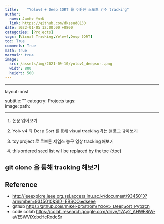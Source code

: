 ```yaml
---
title:    "Yolov4 + Deep SORT 를 이용한 스포츠 선수 tracking"
author:
  name: JaeHo-YooN
  link: https://github.com/dkssud8150
date: 2022-01-05 12:00:00 +0800
categories: [Projects]
tags: [Visual Tracking,Yolov4,Deep SORT]
toc: True
comments: True
math: true
mermaid: true
image:
  src: /assets/img/2021-09-10/yolov4_deepsort.png
  width: 800
  height: 500
---
```



---
layout:   post

subtitle: ""
category: Projects
tags:     
image:
  path:   

---

1. 논문 읽어보기
2. Yolo v4 와 Deep Sort 를 통해 visual tracking 하는 블로그 찾아보기
3. toy project 로 르브론 제임스 농구 영상 tracking 해보기


1. this ordered seed list will be replaced by the toc
{:toc}

## git clone 을 통해 tracking 해보기
































## Reference
* http://ieeexplore.ieee.org.ssl.access.inu.ac.kr/document/9345010?arnumber=9345010&SID=EBSCO:edseee
* github https://github.com/mikel-brostrom/Yolov5_DeepSort_Pytorch
* code colab https://colab.research.google.com/drive/1ZAy2_AHWF8iW-aVESWViXcboHcRodcSn
